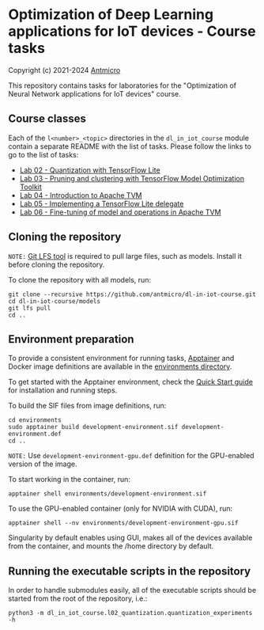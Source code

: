 # Optimization of Deep Learning applications for IoT devices - Course tasks

Copyright (c) 2021-2024 [Antmicro](https://www.antmicro.com)

This repository contains tasks for laboratories for the "Optimization of Neural Network applications for IoT devices" course.

## Course classes

Each of the `l<number>_<topic>` directories in the `dl_in_iot_course` module contain a separate README with the list of tasks.
Please follow the links to go to the list of tasks:

* [Lab 02 - Quantization with TensorFlow Lite](dl_in_iot_course/l02_quantization)
* [Lab 03 - Pruning and clustering with TensorFlow Model Optimization Toolkit](dl_in_iot_course/l03_pruning_clustering)
* [Lab 04 - Introduction to Apache TVM](dl_in_iot_course/l04_tvm)
* [Lab 05 - Implementing a TensorFlow Lite delegate](dl_in_iot_course/l05_tflite_delegate)
* [Lab 06 - Fine-tuning of model and operations in Apache TVM](dl_in_iot_course/l06_tvm_fine_tuning)

## Cloning the repository

`NOTE:` [Git LFS tool](https://git-lfs.github.com/) is required to pull large files, such as models.
Install it before cloning the repository.

To clone the repository with all models, run:

```
git clone --recursive https://github.com/antmicro/dl-in-iot-course.git
cd dl-in-iot-course/models
git lfs pull
cd ..
```

## Environment preparation

To provide a consistent environment for running tasks, [Apptainer](https://apptainer.org/) and Docker image definitions are available in the [environments directory](environments/).

To get started with the Apptainer environment, check the [Quick Start guide](https://apptainer.org/docs/user/main/quick_start.html) for installation and running steps.

To build the SIF files from image definitions, run:

```
cd environments
sudo apptainer build development-environment.sif development-environment.def
cd ..
```

`NOTE:` Use `development-environment-gpu.def` definition for the GPU-enabled version of the image.

To start working in the container, run:

```
apptainer shell environments/development-environment.sif
```

To use the GPU-enabled container (only for NVIDIA with CUDA), run:

```
apptainer shell --nv environments/development-environment-gpu.sif
```

Singularity by default enables using GUI, makes all of the devices available from the container, and mounts the /home directory by default.

## Running the executable scripts in the repository

In order to handle submodules easily, all of the executable scripts should be started from the root of the repository, i.e.:

```
python3 -m dl_in_iot_course.l02_quantization.quantization_experiments -h
```

